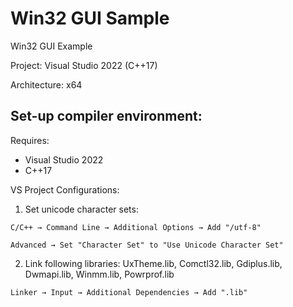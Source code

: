 # Win32 GUI Sample
Win32 GUI Example

Project: Visual Studio 2022 (C++17)

Architecture: x64

## Set-up compiler environment:
Requires:
- Visual Studio 2022
- C++17

VS Project Configurations:
1. Set unicode character sets:


`C/C++ → Command Line → Additional Options → Add "/utf-8"`


`Advanced → Set "Character Set" to "Use Unicode Character Set"`


2. Link following libraries: UxTheme.lib, Comctl32.lib, Gdiplus.lib, Dwmapi.lib, Winmm.lib, Powrprof.lib


`Linker → Input → Additional Dependencies → Add ".lib"`